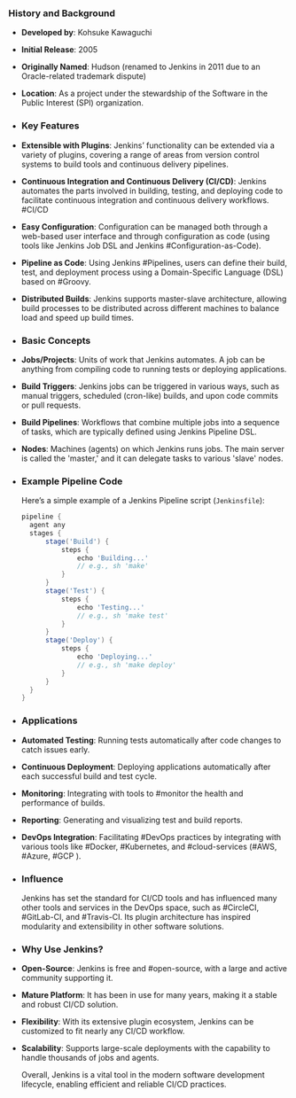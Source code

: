 ### **History and Background**
- **Developed by**: Kohsuke Kawaguchi
- **Initial Release**: 2005
- **Originally Named**: Hudson (renamed to Jenkins in 2011 due to an Oracle-related trademark dispute)
- **Location**: As a project under the stewardship of the Software in the Public Interest (SPI) organization.
- ### **Key Features**
- **Extensible with Plugins**: Jenkins’ functionality can be extended via a variety of plugins, covering a range of areas from version control systems to build tools and continuous delivery pipelines.
- **Continuous Integration and Continuous Delivery (CI/CD)**: Jenkins automates the parts involved in building, testing, and deploying code to facilitate continuous integration and continuous delivery workflows. #CI/CD
- **Easy Configuration**: Configuration can be managed both through a web-based user interface and through configuration as code (using tools like Jenkins Job DSL and Jenkins #Configuration-as-Code).
- **Pipeline as Code**: Using Jenkins #Pipelines, users can define their build, test, and deployment process using a Domain-Specific Language (DSL) based on #Groovy.
- **Distributed Builds**: Jenkins supports master-slave architecture, allowing build processes to be distributed across different machines to balance load and speed up build times.
- ### **Basic Concepts**
- **Jobs/Projects**: Units of work that Jenkins automates. A job can be anything from compiling code to running tests or deploying applications.
- **Build Triggers**: Jenkins jobs can be triggered in various ways, such as manual triggers, scheduled (cron-like) builds, and upon code commits or pull requests.
- **Build Pipelines**: Workflows that combine multiple jobs into a sequence of tasks, which are typically defined using Jenkins Pipeline DSL.
- **Nodes**: Machines (agents) on which Jenkins runs jobs. The main server is called the 'master,' and it can delegate tasks to various 'slave' nodes.
- ### **Example Pipeline Code**
  
  Here’s a simple example of a Jenkins Pipeline script (`Jenkinsfile`):
  
  ```groovy
  pipeline {
    agent any
    stages {
        stage('Build') {
            steps {
                echo 'Building...'
                // e.g., sh 'make'
            }
        }
        stage('Test') {
            steps {
                echo 'Testing...'
                // e.g., sh 'make test'
            }
        }
        stage('Deploy') {
            steps {
                echo 'Deploying...'
                // e.g., sh 'make deploy'
            }
        }
    }
  }
  ```
- ### **Applications**
- **Automated Testing**: Running tests automatically after code changes to catch issues early.
- **Continuous Deployment**: Deploying applications automatically after each successful build and test cycle.
- **Monitoring**: Integrating with tools to #monitor the health and performance of builds.
- **Reporting**: Generating and visualizing test and build reports.
- **DevOps Integration**: Facilitating #DevOps practices by integrating with various tools like #Docker, #Kubernetes, and #cloud-services (#AWS, #Azure, #GCP ).
- ### **Influence**
  
  Jenkins has set the standard for CI/CD tools and has influenced many other tools and services in the DevOps space, such as #CircleCI, #GitLab-CI, and #Travis-CI. Its plugin architecture has inspired modularity and extensibility in other software solutions.
- ### **Why Use Jenkins?**
- **Open-Source**: Jenkins is free and #open-source, with a large and active community supporting it.
- **Mature Platform**: It has been in use for many years, making it a stable and robust CI/CD solution.
- **Flexibility**: With its extensive plugin ecosystem, Jenkins can be customized to fit nearly any CI/CD workflow.
- **Scalability**: Supports large-scale deployments with the capability to handle thousands of jobs and agents.
  
  Overall, Jenkins is a vital tool in the modern software development lifecycle, enabling efficient and reliable CI/CD practices.